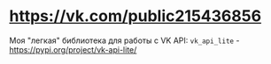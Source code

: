 # https://vk.com/public215436856

Моя "легкая" библиотека для работы с VK API:
`vk_api_lite` - https://pypi.org/project/vk-api-lite/

